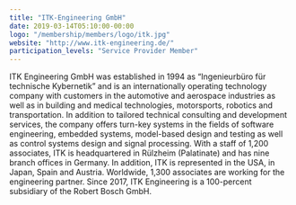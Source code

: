 ```yaml
---
title: "ITK-Engineering GmbH"
date: 2019-03-14T05:10:00-00:00
logo: "/membership/members/logo/itk.jpg"
website: "http://www.itk-engineering.de/"
participation_levels: "Service Provider Member"
---
```


ITK Engineering GmbH was established in 1994 as “Ingenieurbüro für technische Kybernetik” and is an internationally operating technology company with customers in the automotive and aerospace industries as well as in building and medical technologies, motorsports, robotics and transportation. In addition to tailored technical consulting and development services, the company offers turn-key systems in the fields of software engineering, embedded systems, model-based design and testing as well as control systems design and signal processing. With a staff of 1,200 associates, ITK is headquartered in Rülzheim (Palatinate) and has nine branch offices in Germany. In addition, ITK is represented in the USA, in Japan, Spain and Austria. Worldwide, 1,300 associates are working for the engineering partner. Since 2017, ITK Engineering is a 100-percent subsidiary of the Robert Bosch GmbH.
